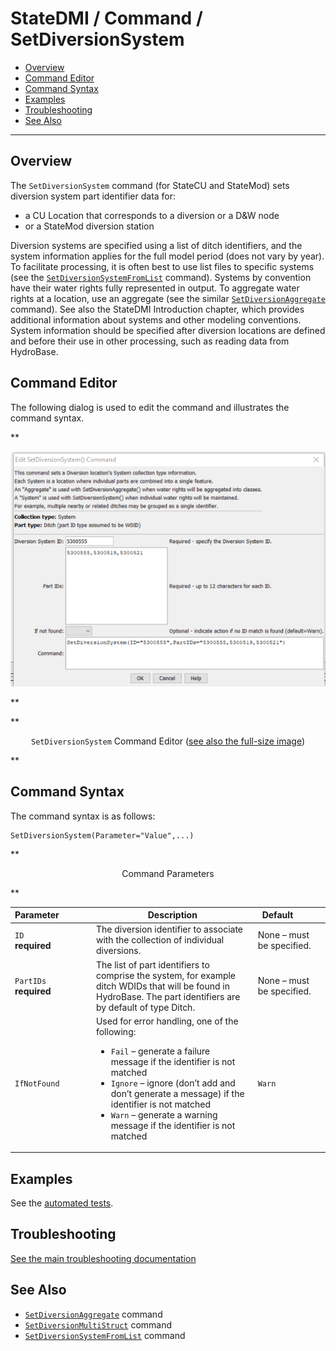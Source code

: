 # StateDMI / Command / SetDiversionSystem #

* [Overview](#overview)
* [Command Editor](#command-editor)
* [Command Syntax](#command-syntax)
* [Examples](#examples)
* [Troubleshooting](#troubleshooting)
* [See Also](#see-also)

-------------------------

## Overview ##

The `SetDiversionSystem` command (for StateCU and StateMod) sets diversion system part identifier data for:

* a CU Location that corresponds to a diversion or a D&W node
* or a StateMod diversion station

Diversion systems are specified using a list of ditch identifiers,
and the system information applies for the full model period (does not vary by year).
To facilitate processing, it is often best to use list files to specific systems
(see the [`SetDiversionSystemFromList`](../SetDiversionSystemFromList/SetDiversionSystemFromList.md) command).
Systems by convention have their water rights fully represented in output.
To aggregate water rights at a location, use an aggregate
(see the similar [`SetDiversionAggregate`](../SetDiversionAggregate/SetDiversionAggregate.md) command).
See also the StateDMI Introduction chapter,
which provides additional information about systems and other modeling conventions.
System information should be specified after diversion locations are defined and before their use in other processing,
such as reading data from HydroBase.

## Command Editor ##

The following dialog is used to edit the command and illustrates the command syntax.

**<p style="text-align: center;">
![SetDiversionSystem command editor](SetDiversionSystem.png)
</p>**

**<p style="text-align: center;">
`SetDiversionSystem` Command Editor (<a href="../SetDiversionSystem.png">see also the full-size image</a>)
</p>**

## Command Syntax ##

The command syntax is as follows:

```text
SetDiversionSystem(Parameter="Value",...)
```
**<p style="text-align: center;">
Command Parameters
</p>**

| **Parameter**&nbsp;&nbsp;&nbsp;&nbsp;&nbsp;&nbsp;&nbsp;&nbsp;&nbsp;&nbsp;&nbsp;&nbsp; | **Description** | **Default**&nbsp;&nbsp;&nbsp;&nbsp;&nbsp;&nbsp;&nbsp;&nbsp;&nbsp;&nbsp; |
| --------------|-----------------|----------------- |
| `ID` <br>**required** | The diversion identifier to associate with the collection of individual diversions. | None – must be specified. |
| `PartIDs`<br>**required**  | The list of part identifiers to comprise the system, for example ditch WDIDs that will be found in HydroBase.  The part identifiers are by default of type Ditch. | None – must be specified. |
| `IfNotFound` | Used for error handling, one of the following:<ul><li>`Fail` – generate a failure message if the identifier is not matched</li><li>`Ignore` – ignore (don’t add and don’t generate a message) if the identifier is not matched</li><li>`Warn` – generate a warning message if the identifier is not matched</li></ul> | `Warn` |

## Examples ##

See the [automated tests](https://github.com/OpenCDSS/cdss-app-statedmi-test/tree/master/test/regression/commands/SetDiversionSystem).

## Troubleshooting ##

[See the main troubleshooting documentation](../../troubleshooting/troubleshooting.md)

## See Also ##

* [`SetDiversionAggregate`](../SetDiversionAggregate/SetDiversionAggregate.md) command
* [`SetDiversionMultiStruct`](../SetDiversionMultiStruct/SetDiversionMultiStruct.md) command
* [`SetDiversionSystemFromList`](../SetDiversionSystemFromList/SetDiversionSystemFromList.md) command

